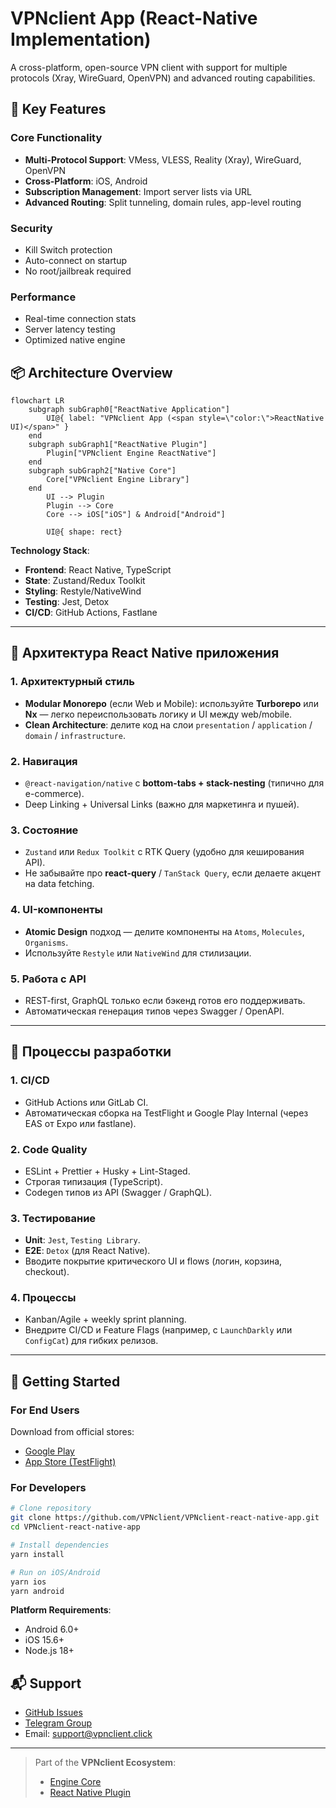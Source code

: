 
# VPNclient App (React-Native Implementation)

A cross-platform, open-source VPN client with support for multiple protocols (Xray, WireGuard, OpenVPN) and advanced routing capabilities.

## 🌟 Key Features

### Core Functionality
- **Multi-Protocol Support**: VMess, VLESS, Reality (Xray), WireGuard, OpenVPN
- **Cross-Platform**: iOS, Android
- **Subscription Management**: Import server lists via URL
- **Advanced Routing**: Split tunneling, domain rules, app-level routing

### Security
- Kill Switch protection
- Auto-connect on startup
- No root/jailbreak required

### Performance
- Real-time connection stats
- Server latency testing
- Optimized native engine

## 📦 Architecture Overview

```mermaid
flowchart LR
	subgraph subGraph0["ReactNative Application"]
		UI@{ label: "VPNclient App (<span style=\"color:\">ReactNative UI)</span>" }
	end
	subgraph subGraph1["ReactNative Plugin"]
		Plugin["VPNclient Engine ReactNative"]
	end
	subgraph subGraph2["Native Core"]
		Core["VPNclient Engine Library"]
	end
		UI --> Plugin
		Plugin --> Core
		Core --> iOS["iOS"] & Android["Android"]

		UI@{ shape: rect}
```

**Technology Stack**:
- **Frontend**: React Native, TypeScript
- **State**: Zustand/Redux Toolkit
- **Styling**: Restyle/NativeWind
- **Testing**: Jest, Detox
- **CI/CD**: GitHub Actions, Fastlane

---
## 🧱 Архитектура React Native приложения

### 1. **Архитектурный стиль**

* **Modular Monorepo** (если Web и Mobile): используйте **Turborepo** или **Nx** — легко переиспользовать логику и UI между web/mobile.
* **Clean Architecture**: делите код на слои `presentation` / `application` / `domain` / `infrastructure`.

### 2. **Навигация**

* `@react-navigation/native` с **bottom-tabs + stack-nesting** (типично для e-commerce).
* Deep Linking + Universal Links (важно для маркетинга и пушей).

### 3. **Состояние**

* `Zustand` или `Redux Toolkit` с RTK Query (удобно для кеширования API).
* Не забывайте про **react-query** / `TanStack Query`, если делаете акцент на data fetching.

### 4. **UI-компоненты**

* **Atomic Design** подход — делите компоненты на `Atoms`, `Molecules`, `Organisms`.
* Используйте `Restyle` или `NativeWind` для стилизации.

### 5. **Работа с API**

* REST-first, GraphQL только если бэкенд готов его поддерживать.
* Автоматическая генерация типов через Swagger / OpenAPI.

---

## 🧪 Процессы разработки

### 1. **CI/CD**

* GitHub Actions или GitLab CI.
* Автоматическая сборка на TestFlight и Google Play Internal (через EAS от Expo или fastlane).

### 2. **Code Quality**

* ESLint + Prettier + Husky + Lint-Staged.
* Строгая типизация (TypeScript).
* Codegen типов из API (Swagger / GraphQL).

### 3. **Тестирование**

* **Unit**: `Jest`, `Testing Library`.
* **E2E**: `Detox` (для React Native).
* Вводите покрытие критического UI и flows (логин, корзина, checkout).

### 4. **Процессы**

* Kanban/Agile + weekly sprint planning.
* Внедрите CI/CD и Feature Flags (например, с `LaunchDarkly` или `ConfigCat`) для гибких релизов.

---

## 🚀 Getting Started

### For End Users
Download from official stores:
- [Google Play](https://play.google.com/store/apps/details?id=click.vpnclient)
- [App Store (TestFlight)](https://testflight.apple.com/join/KQr4SeS7)

### For Developers
```bash
# Clone repository
git clone https://github.com/VPNclient/VPNclient-react-native-app.git
cd VPNclient-react-native-app

# Install dependencies
yarn install

# Run on iOS/Android
yarn ios
yarn android
```

**Platform Requirements**:
- Android 6.0+
- iOS 15.6+
- Node.js 18+


## 📬 Support

- [GitHub Issues](https://github.com/VPNclient/VPNclient-app/issues)
- [Telegram Group](https://t.me/vpnclient_chat)
- Email: support@vpnclient.click

---

> Part of the **VPNclient Ecosystem**:
> - [Engine Core](https://github.com/VPNclient/VPNclient-engine)
> - [React Native Plugin](https://github.com/VPNclient/VPNclient-engine-react-native)

